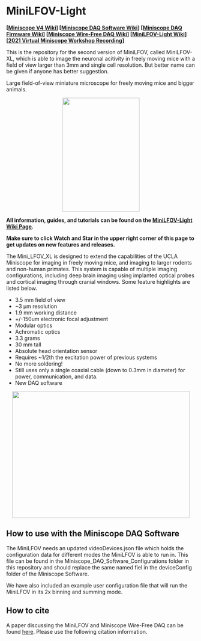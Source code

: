 # MiniLFOV-Light

**[[Miniscope V4 Wiki](https://github.com/Aharoni-Lab/Miniscope-v4/wiki)] [[Miniscope DAQ Software Wiki](https://github.com/Aharoni-Lab/Miniscope-DAQ-QT-Software/wiki)] [[Miniscope DAQ Firmware Wiki](https://github.com/Aharoni-Lab/Miniscope-DAQ-Cypress-firmware/wiki)] [[Miniscope Wire-Free DAQ Wiki](https://github.com/Aharoni-Lab/Miniscope-Wire-Free-DAQ/wiki)] [[MiniLFOV-Light Wiki](https://github.com/Aharoni-Lab/Miniscope-LFOV/wiki)][[2021 Virtual Miniscope Workshop Recording](https://sites.google.com/metacell.us/miniscope-workshop-2021)]**

This is the repository for the second version of MiniLFOV, called MiniLFOV-XL, which is able to image the neuronal acitivity in freely moving mice with a field of view larger than 3mm and single cell resolution. But better name can be given if anyone has better suggestion.

Large field-of-view miniature microscope for freely moving mice and bigger animals. 
<p align="center">
  <img align="center" width="205" height="303" src="https://github.com/Aharoni-Lab/MiniLFOV-Light/blob/main/img/Fig1-v14_A1.png">
</p>
<p dir="auto"><strong>All information, guides, and tutorials can be found on the <a href="https://github.com/Aharoni-Lab/MiniLFOV-Light?tab=readme-ov-file">MiniLFOV-Light Wiki Page</a>.</strong></p>
<p dir="auto"><strong>Make sure to click Watch and Star in the upper right corner of this page to get updates on new features and releases.</strong></p>
<p align="center" dir="auto">
<p dir="auto">The Mini_LFOV_XL is designed to extend the capabilities of the UCLA Miniscope for imaging in freely moving mice, and imaging to larger rodents and non-human primates. This system is capable of multiple imaging configurations, including deep brain imaging using implanted optical probes and cortical imaging through cranial windows. Some feature highlights are listed below.</p>
<ul dir="auto">
<li>3.5 mm field of view</li>
<li>~3 µm resolution</li>
<li>1.9 mm working distance</li>
<li>+/-150um electronic focal adjustment</li>
<li>Modular optics</li>
<li>Achromatic optics</li>
<li>3.3 grams</li>
<li>30 mm tall</li>
<li>Absolute head orientation sensor</li>
<li>Requires ~1/2th the excitation power of previous systems</li>
<li>No more soldering!</li>
<li>Still uses only a single coaxial cable (down to 0.3mm in diameter) for power, communication, and data.</li>
<li>New DAQ software</li>
</ul>
<p align="center">
  <img align="center" width="473" height="337" src="https://github.com/Aharoni-Lab/MiniLFOV-Light/blob/main/img/Fig1-v14_A3.png">
</p>

## How to use with the Miniscope DAQ Software
The MiniLFOV needs an updated videoDevices.json file which holds the configuration data for different modes the MiniLFOV is able to run in. This file can be found in the Miniscope_DAQ_Software_Configurations folder in this repository and should replace the same named fiel in the deviceConfig folder of the Miniscope Software.

We have also included an example user configuration file that will run the MiniLFOV in its 2x binning and summing mode.

## How to cite
A paper discussing the MiniLFOV and Miniscope Wire-Free DAQ can be found [here](https://www.science.org/doi/10.1126/sciadv.adg3918). Please use the following citation information.
